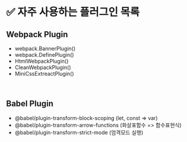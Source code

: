 # ✅ 자주 사용하는 플러그인 목록

## Webpack Plugin

- webpack.BannerPlugin()
- webpack.DefinePlugin()
- HtmlWebpackPlugin()
- CleanWebpackPlugin()
- MiniCssExtreactPlugin()

<br/>

## Babel Plugin

- @babel/plugin-transform-block-scoping (let, const => var)
- @babel/plugin-transform-arrow-functions (화살표함수 => 함수표현식)
- @babel/plugin-transform-strict-mode (엄격모드 실행)
